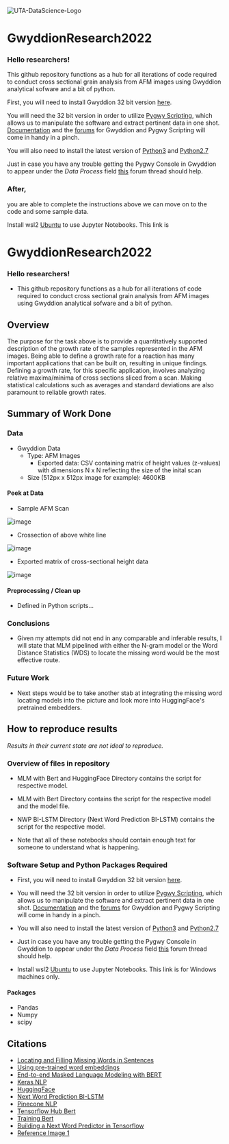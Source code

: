 ![UTA-DataScience-Logo](https://user-images.githubusercontent.com/89792487/208189079-d4fc4d67-01bc-4397-891e-52f05330eb12.png)

# GwyddionResearch2022

### Hello researchers! 
This github repository functions as a hub for all iterations of code required to conduct cross sectional grain analysis from AFM images using Gwyddion analytical sofware and a bit of python.

First, you will need to install Gwyddion 32 bit version [here](https://sourceforge.net/projects/gwyddion/files/gwyddion/2.62/Gwyddion-2.62.win32.exe/download).

You will need the 32 bit version in order to utilize [Pygwy Scripting](http://gwyddion.net/documentation/user-guide-en/pygwy.html), which allows us to manipulate the software and extract pertinent data in one shot.
[Documentation](http://gwyddion.net/documentation/head/pygwy/) and the [forums](https://sourceforge.net/p/gwyddion/discussion/) for Gwyddion and Pygwy Scripting will come in handy in a pinch.

You will also need to install the latest version of [Python3](https://www.python.org/downloads/) and [Python2.7](https://www.python.org/downloads/release/python-2718/)

Just in case you have any trouble getting the Pygwy Console in Gwyddion to appear under the *Data Process* field [this](https://sourceforge.net/p/gwyddion/discussion/pygwy/thread/75317bfd11/) forum thread should help.

### After,
you are able to complete the instructions above we can move on to the code and some sample data.

Install wsl2 [Ubuntu](https://ubuntu.com/tutorials/install-ubuntu-on-wsl2-on-windows-10#2-install-wsl) to use Jupyter Notebooks. This link is 



# GwyddionResearch2022

### Hello researchers! 
* This github repository functions as a hub for all iterations of code required to conduct cross sectional grain analysis from AFM images using Gwyddion analytical sofware and a bit of python.

## Overview

  The purpose for the task above is to provide a quantitatively supported description of the growth rate of the samples represented in the AFM images. Being able to define a growth rate for a reaction has many important applications that can be built on, resulting in unique findings. Defining a growth rate, for this specific application, involves analyzing relative maxima/minima of cross sections sliced from a scan. Making statistical calculations such as averages and standard deviations are also paramount to reliable growth rates.

## Summary of Work Done

### Data

* Gwyddion Data
  * Type: AFM Images 
    * Exported data: CSV containing matrix of height values (z-values) with dimensions N x N reflecting the size of the inital scan 
  * Size (512px x 512px image for example): 4600KB
  

#### Peek at Data

* Sample AFM Scan 


![image](https://user-images.githubusercontent.com/89792487/212432540-05ced332-745d-42fc-bdb3-939de5e49fca.png)

* Crossection of above white line


![image](https://user-images.githubusercontent.com/89792487/212432672-36cc6c40-362b-4877-9783-e73c8fdedfa6.png)

* Exported matrix of cross-sectional height data


![image](https://user-images.githubusercontent.com/89792487/212433676-0b648f85-595f-4275-bfa4-a449eabb1c6b.png)


#### Preprocessing / Clean up

* Defined in Python scripts...


### Conclusions

* Given my attempts did not end in any comparable and inferable results, I will state that MLM pipelined with either the N-gram model or the Word Distance Statistics (WDS) to locate the missing word would be the most effective route.

### Future Work

* Next steps would be to take another stab at integrating the missing word locating models into the picture and look more into HuggingFace's pretrained embedders.

## How to reproduce results

*Results in their current state are not ideal to reproduce.*

### Overview of files in repository

* MLM with Bert and HuggingFace Directory contains the script for respective model.
* MLM with Bert Directory contains the script for the respective model and the model file.
* NWP BI-LSTM Directory (Next Word Prediction BI-LSTM) contains the script for the respective model.

* Note that all of these notebooks should contain enough text for someone to understand what is happening.

### Software Setup and Python Packages Required

* First, you will need to install Gwyddion 32 bit version [here](https://sourceforge.net/projects/gwyddion/files/gwyddion/2.62/Gwyddion-2.62.win32.exe/download).

* You will need the 32 bit version in order to utilize [Pygwy Scripting](http://gwyddion.net/documentation/user-guide-en/pygwy.html), which allows us to manipulate the software and extract pertinent data in one shot.
[Documentation](http://gwyddion.net/documentation/head/pygwy/) and the [forums](https://sourceforge.net/p/gwyddion/discussion/) for Gwyddion and Pygwy Scripting will come in handy in a pinch.

* You will also need to install the latest version of [Python3](https://www.python.org/downloads/) and [Python2.7](https://www.python.org/downloads/release/python-2718/)

* Just in case you have any trouble getting the Pygwy Console in Gwyddion to appear under the *Data Process* field [this](https://sourceforge.net/p/gwyddion/discussion/pygwy/thread/75317bfd11/) forum thread should help.

* Install wsl2 [Ubuntu](https://ubuntu.com/tutorials/install-ubuntu-on-wsl2-on-windows-10#2-install-wsl) to use Jupyter Notebooks. This link is for Windows machines only.

#### Packages

* Pandas
* Numpy
* scipy


## Citations

* [Locating and Filling Missing Words in Sentences](https://stlong0521.github.io/20160305%20-%20Missing%20Word.html)
* [Using pre-trained word embeddings](https://keras.io/examples/nlp/pretrained_word_embeddings/)
* [End-to-end Masked Language Modeling with BERT](https://keras.io/examples/nlp/masked_language_modeling/)
* [Keras NLP](https://keras.io/keras_nlp/)
* [HuggingFace](https://huggingface.co/)
* [Next Word Prediction BI-LSTM](https://www.kaggle.com/code/ysthehurricane/next-word-prediction-bi-lstm-tutorial-easy-way)
* [Pinecone NLP](https://www.pinecone.io/learn/nlp/)
* [Tensorflow Hub Bert](https://tfhub.dev/tensorflow/bert_en_uncased_preprocess/3)
* [Training Bert](https://www.youtube.com/watch?v=R6hcxMMOrPE&ab_channel=JamesBriggs)
* [Building a Next Word Predictor in Tensorflow](https://towardsdatascience.com/building-a-next-word-predictor-in-tensorflow-e7e681d4f03f#:~:text=Next%20Word%20Prediction%20or%20what,or%20emails%20without%20realizing%20it.)
* [Reference Image 1](https://www.google.com/url?sa=i&url=https%3A%2F%2Famitness.com%2F2020%2F05%2Fself-supervised-learning-nlp%2F&psig=AOvVaw0qVYDZlt8NPJTjONk7RDqH&ust=1671124544064000&source=images&cd=vfe&ved=0CBAQjhxqFwoTCKDsl5nO-fsCFQAAAAAdAAAAABAJ)
